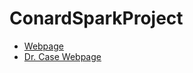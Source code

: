 # ConardSparkProject
- [Webpage](https://s523286.github.io/ConardSparkProject/ "ConardSparkProject Webpage")
- [Dr. Case Webpage](https://github.com/profcase/working-with-markdown/blob/master/README.md "Dr. Case Help .md")
